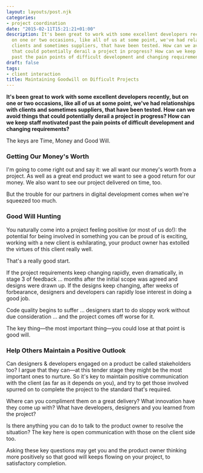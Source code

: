 ```yaml
---
layout: layouts/post.njk
categories:
- project coordination
date: "2015-02-11T15:21:21+01:00"
description: It's been great to work with some excellent developers recently, but
  on one or two occasions, like all of us at some point, we've had relationships with
  clients and sometimes suppliers, that have been tested. How can we avoid things
  that could potentially derail a project in progress? How can we keep staff motivated
  past the pain points of difficult development and changing requirements?
draft: false
tags:
- client interaction
title: Maintaining Goodwill on Difficult Projects
---
```


**It's been great to work with some excellent developers recently, but on one or two occasions, like all of us at some point, we've had relationships with clients and sometimes suppliers, that have been tested. How can we avoid things that could potentially derail a project in progress? How can we keep staff motivated past the pain points of difficult development and changing requirements?**

The keys are Time, Money and Good Will.

### Getting Our Money's Worth

I'm going to come right out and say it: we all want our money's worth from a project. As well as a great end product we want to see a good return for our money. We also want to see our project delivered on time, too.

But the trouble for our partners in digital development comes when we're squeezed too much.

### Good Will Hunting

You naturally come into a project feeling positive (or most of us do!): the potential for being involved in something you can be proud of is exciting, working with a new client is exhilarating, your product owner has extolled the virtues of this client really well.

That's a really good start.

If the project requirements keep changing rapidly, even dramatically, in stage 3 of feedback ... months after the initial scope was agreed and designs were drawn up. If the designs keep changing, after weeks of forbearance, designers and developers can rapidly lose interest in doing a good job.

Code quality begins to suffer ... designers start to do sloppy work without due consideration ... and the project comes off worse for it.

The key thing—the most important thing—you could lose at that point is good will.

### Help Others Maintain a Positive Outlook

Can designers & developers engaged on a product be called stakeholders too? I argue that they can—at this  tender stage they might be the most important ones to nurture. So it's key to maintain positive communication with the client (as far as it depends on you), and try to get those involved spurred on to complete the project to the standard that's required.

Where can you compliment them on a great delivery? What innovation have they come up with? What have developers, designers and you learned from the project?

Is there anything you can do to talk to the product owner to resolve the situation? The key here is open communication with those on the client side too.

Asking these key questions may get you and the product owner thinking more positively so that good will keeps flowing on your project, to satisfactory completion.
